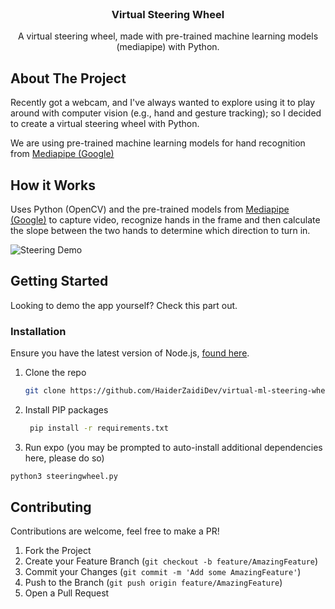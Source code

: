 <br />
<p align="center">
  <h3 align="center">Virtual Steering Wheel</h3>
  <p align="center">
    A virtual steering wheel, made with pre-trained machine learning models (mediapipe) with Python. 
  </p>
</p>


<!-- ABOUT THE PROJECT -->
## About The Project

Recently got a webcam, and I've always wanted to explore using it to play around with computer vision (e.g., hand and gesture tracking); so I decided to create a virtual steering wheel with Python.

We are using pre-trained machine learning models for hand recognition from [Mediapipe (Google)](http://https://google.github.io/mediapipe/ "Mediapipe (Google)")



## How it Works
Uses Python (OpenCV) and the pre-trained models from [Mediapipe (Google)](http://https://google.github.io/mediapipe/ "Mediapipe (Google)") to capture video, recognize hands in the frame and then calculate the slope between the two hands to determine which direction to turn in. 

![Steering Demo](http://i.imgur.com/oCalaZYh.gif)


<!-- GETTING STARTED -->
## Getting Started

Looking to demo the app yourself? Check this part out.

### Installation
Ensure you have the latest version of Node.js, [found here](https://nodejs.org/en/).
1. Clone the repo
   ```sh
   git clone https://github.com/HaiderZaidiDev/virtual-ml-steering-wheel
   ```
2. Install PIP packages
   ```sh
    pip install -r requirements.txt
   ```
3. Run expo (you may be prompted to auto-install additional dependencies here, please do so)
  ```sh
  python3 steeringwheel.py
  ```

<!-- CONTRIBUTING -->
## Contributing

Contributions are welcome, feel free to make a PR!

1. Fork the Project
2. Create your Feature Branch (`git checkout -b feature/AmazingFeature`)
3. Commit your Changes (`git commit -m 'Add some AmazingFeature'`)
4. Push to the Branch (`git push origin feature/AmazingFeature`)
5. Open a Pull Request

